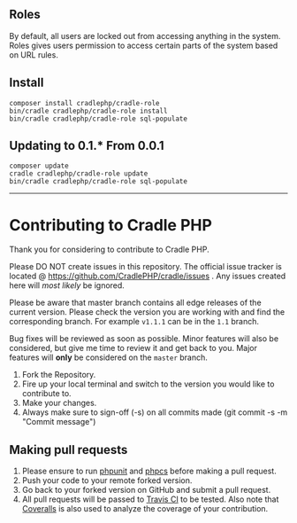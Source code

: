 ## Roles

By default, all users are locked out from accessing anything in the system. Roles gives users permission to access certain parts of the system based on URL rules.

## Install

```
composer install cradlephp/cradle-role
bin/cradle cradlephp/cradle-role install
bin/cradle cradlephp/cradle-role sql-populate
```

## Updating to 0.1.* From 0.0.1

```
composer update
cradle cradlephp/cradle-role update
bin/cradle cradlephp/cradle-role sql-populate
```

----

<a name="contributing"></a>
# Contributing to Cradle PHP

Thank you for considering to contribute to Cradle PHP.

Please DO NOT create issues in this repository. The official issue tracker is located @ https://github.com/CradlePHP/cradle/issues . Any issues created here will *most likely* be ignored.

Please be aware that master branch contains all edge releases of the current version. Please check the version you are working with and find the corresponding branch. For example `v1.1.1` can be in the `1.1` branch.

Bug fixes will be reviewed as soon as possible. Minor features will also be considered, but give me time to review it and get back to you. Major features will **only** be considered on the `master` branch.

1. Fork the Repository.
2. Fire up your local terminal and switch to the version you would like to
contribute to.
3. Make your changes.
4. Always make sure to sign-off (-s) on all commits made (git commit -s -m "Commit message")

## Making pull requests

1. Please ensure to run [phpunit](https://phpunit.de/) and
[phpcs](https://github.com/squizlabs/PHP_CodeSniffer) before making a pull request.
2. Push your code to your remote forked version.
3. Go back to your forked version on GitHub and submit a pull request.
4. All pull requests will be passed to [Travis CI](https://travis-ci.org/CradlePHP/cradle-role) to be tested. Also note that [Coveralls](https://coveralls.io/github/CradlePHP/cradle-role) is also used to analyze the coverage of your contribution.
